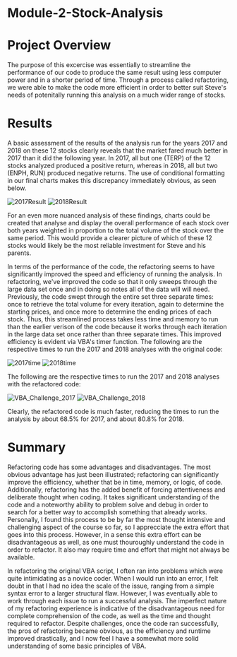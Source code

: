 # Module-2-Stock-Analysis

# Project Overview

The purpose of this excercise was essentially to streamline the performance of our code to produce the same result using less computer power and in a shorter period of time. Through a process called refactoring, we were able to make the code more efficient in order to better suit Steve's needs of potenitally running this analysis on a much wider range of stocks.

# Results

A basic assessment of the results of the analysis run for the years 2017 and 2018 on these 12 stocks clearly reveals that the market fared much better in 2017 than it did the following year. In 2017, all but one (TERP) of the 12 stocks analyzed produced a positive return, whereas in 2018, all but two (ENPH, RUN) produced negative returns. The use of conditional formatting in our final charts makes this discrepancy immediately obvious, as seen below.

![2017Result](https://user-images.githubusercontent.com/91569387/137675893-f8c243f5-5beb-4f73-b566-d0ca5cec2fe0.png)
![2018Result](https://user-images.githubusercontent.com/91569387/137675908-eb9af017-5c56-4e86-8105-20dcb295e8b6.png)

For an even more nuanced analysis of these findings, charts could be created that analyse and display the overall performance of each stock over both years weighted in proportion to the total volume of the stock over the same period. This would provide a clearer picture of which of these 12 stocks would likely be the most reliable investment for Steve and his parents.

In terms of the performance of the code, the refactoring seems to have significantly improved the speed and efficiency of running the analysis. In refactoring, we've improved the code so that it only sweeps through the large data set once and in doing so notes all of the data will will need. Previously, the code swept through the entire set three separate times: once to retrieve the total volume for every iteration, again to determine the starting prices, and once more to determine the ending prices of each stock. Thus, this streamlined process takes less time and memory to run than the earlier verison of the code because it works through each iteration in the large data set once rather than three separate times. This improved efficiency is evident via VBA's timer function. The following are the respective times to run the 2017 and 2018 analyses with the original code:

![2017time](https://user-images.githubusercontent.com/91569387/137678776-03399a53-d5da-4fcf-89e1-330aa869da71.png)
![2018time](https://user-images.githubusercontent.com/91569387/137678787-f84f1213-a889-4d79-884e-470d1038be55.PNG)

The following are the respective times to run the 2017 and 2018 analyses with the refactored code:

![VBA_Challenge_2017](https://user-images.githubusercontent.com/91569387/137678835-41285653-1353-4617-826e-cb0d264401b1.PNG)
![VBA_Challenge_2018](https://user-images.githubusercontent.com/91569387/137678849-e9fb0b45-962e-4b4c-a756-b57a0d8b3f69.PNG)

Clearly, the refactored code is much faster, reducing the times to run the analysis by about 68.5% for 2017, and about 80.8% for 2018.

# Summary

Refactoring code has some advantages and disadvantages. The most obvious advantage has just been illustrated; refactoring can significantly improve the efficiency, whether that be in time, memory, or logic, of code. Additionally, refactoring has the added benefit of forcing attentiveness and deliberate thought when coding. It takes significant understanding of the code and a noteworthy ability to problem solve and debug in order to search for a better way to accomplish something that already works. Personally, I found this process to be by far the most thought intensive and challenging aspect of the course so far, so I apprecciate the extra effort that goes into this process. However, in a sense this extra effort can be disadvantageous as well, as one must thouroughly understand the code in order to refactor. It also may require time and effort that might not always be available. 

In refactoring the original VBA script, I often ran into problems which were quite intimidating as a novice coder. When I would run into an error, I felt doubt in that I had no idea the scale of the issue, ranging from a simple syntax error to a larger structural flaw. However, I was eventually able to work through each issue to run a successful analysis. The imperfect nature of my refactoring experience is indicative of the disadvantageous need for complete comprehension of the code, as well as the time and thought required to refactor. Despite challenges, once the code ran successfully, the pros of refactoring became obvious, as the efficiency and runtime improved drastically, and I now feel I have a somewhat more solid understanding of some basic principles of VBA.

